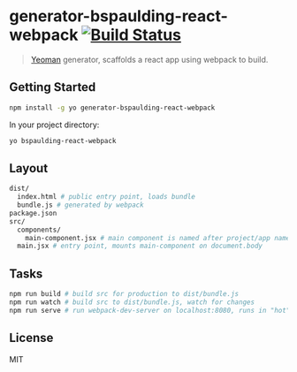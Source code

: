 # generator-bspaulding-react-webpack [![Build Status](https://secure.travis-ci.org/bspaulding/generator-bspaulding-react-webpack.png?branch=master)](https://travis-ci.org/bspaulding/generator-bspaulding-react-webpack)

> [Yeoman](http://yeoman.io) generator, scaffolds a react app using webpack to build.


## Getting Started

```bash
npm install -g yo generator-bspaulding-react-webpack
```

In your project directory:

```bash
yo bspaulding-react-webpack
```
## Layout

```bash
dist/
  index.html # public entry point, loads bundle
  bundle.js # generated by webpack
package.json
src/
  components/
    main-component.jsx # main component is named after project/app name
  main.jsx # entry point, mounts main-component on document.body
```

## Tasks

```bash
npm run build # build src for production to dist/bundle.js
npm run watch # build src to dist/bundle.js, watch for changes
npm run serve # run webpack-dev-server on localhost:8080, runs in "hot" mode, which watches and auto-reloads
```

## License

MIT
